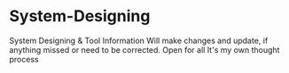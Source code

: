 # System-Designing
System Designing &amp; Tool Information
Will make changes and update, if anything missed or need to be corrected.
Open for all
It's my own thought process
